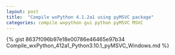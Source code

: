 ```yaml
---
layout: post
title:  "Compile wxPython 4.1.2a1 using pyMSVC package"
categories: compile wxpython gui python pyMSVC MSVC
---
```

{% gist 8637f096b97e18e00786e46465e97b34 Compile_wxPython_412a1_Python3.10.1_pyMSVC_Windows.md %}

